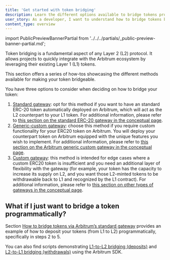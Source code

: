 ```yaml
---
title: 'Get started with token bridging'
description: Learn the different options available to bridge tokens programmatically
user_story: As a developer, I want to understand how to bridge tokens between Ethereum and Arbitrum.
content_type: overview
---
```


import PublicPreviewBannerPartial from '../../../partials/_public-preview-banner-partial.md';

<PublicPreviewBannerPartial />

Token bridging is a fundamental aspect of any Layer 2 (L2) protocol. It allows projects to quickly integrate with the Arbitrum ecosystem by leveraging their existing Layer 1 (L1) tokens.

This section offers a series of how-tos showcasing the different methods available for making your token bridgeable.

You have three options to consider when deciding on how to bridge your token:

1. [Standard gateway](/build-decentralized-apps/token-bridging/bridge-tokens-programmatically/02-how-to-bridge-tokens-standard.md): opt for this method if you want to have an standard ERC-20 token automatically deployed on Arbitrum, which will act as the L2 counterpart to your L1 token. For additional information, please refer to [this section on the standard ERC-20 gateway in the conceptual page](/build-decentralized-apps/token-bridging/03-token-bridge-erc20.mdx#default-standard-bridging).
2. [Generic-custom gateway](/build-decentralized-apps/token-bridging/bridge-tokens-programmatically/03-how-to-bridge-tokens-generic-custom.md): choose this method if you require custom functionality for your ERC20 token on Arbitrum. You will deploy your counterpart token on Arbitrum equipped with the unique features you wish to implement. For additional information, please refer to [this section on the Arbitrum generic custom gateway in the conceptual page](/build-decentralized-apps/token-bridging/03-token-bridge-erc20.mdx#the-arbitrum-generic-custom-gateway).
3. [Custom gateway](/build-decentralized-apps/token-bridging/bridge-tokens-programmatically/04-how-to-bridge-tokens-custom-gateway.md): this method is intended for edge cases where a custom ERC20 token is insufficient and you need an additional layer of flexibility with the gateway (for example, your token has the capacity to increase its supply on L2, and you want those L2-minted tokens to be withdrawable back to L1 and recognized by the L1 contract). For additional information, please refer to [this section on other types of gateways in the conceptual page](/build-decentralized-apps/token-bridging/03-token-bridge-erc20.mdx#other-flavors-of-gateways).

## What if I just want to bridge a token programmatically?

Section [How to bridge tokens via Arbitrum’s standard gateway](/build-decentralized-apps/token-bridging/bridge-tokens-programmatically/02-how-to-bridge-tokens-standard.md) provides an example of how to deposit your tokens (from L1 to L2) programmatically, specifically in steps 2 to 5.

You can also find scripts demonstrating [L1-to-L2 bridging (deposits)](https://github.com/OffchainLabs/arbitrum-tutorials/tree/master/packages/token-deposit) and [L2-to-L1 bridging (withdrawals)](https://github.com/OffchainLabs/arbitrum-tutorials/tree/master/packages/token-withdraw) using the Arbitrum SDK.
